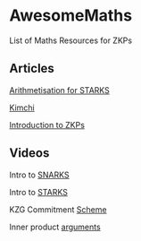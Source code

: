# AwesomeMaths
List of Maths Resources for ZKPs

## Articles


[Arithmetisation for STARKS](https://medium.com/starkware/arithmetization-i-15c046390862)

[Kimchi](https://extropy-io.medium.com/why-is-mina-so-tasty-part-1-kimchi-5cc8603a4e69)  

[Introduction to ZKPs](https://extropy-io.medium.com/a-gentintroduction-to-zero-knowledge-proofs-ca5cb1a69b5a)

## Videos

Intro to [SNARKS](https://www.youtube.com/watch?v=h-94UhJLeck)

Intro to [STARKS](https://www.youtube.com/watch?v=9VuZvdxFZQo)

KZG Commitment [Scheme](https://www.youtube.com/watch?v=iwOovhLU8U4)

Inner product [arguments](https://www.youtube.com/watch?v=RaEs5mnXIhY&list=PLj80z0cJm8QErn3akRcqvxUsyXWC81OGq&index=18)
